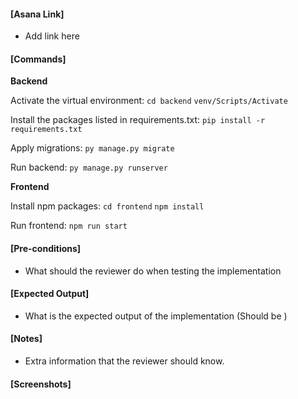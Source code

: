 #### [Asana Link]
- Add link here

#### [Commands]
**Backend**

Activate the virtual environment:
`cd backend`
`venv/Scripts/Activate`

Install the packages listed in requirements.txt:
`pip install -r requirements.txt`

Apply migrations:
`py manage.py migrate`

Run backend:
`py manage.py runserver`

**Frontend**

Install npm packages:
`cd frontend`
`npm install`

Run frontend:
`npm run start`


#### [Pre-conditions]
- What should the reviewer do when testing the implementation


#### [Expected Output]
- What is the expected output of the implementation (Should be )


#### [Notes]
- Extra information that the reviewer should know.


#### [Screenshots]
